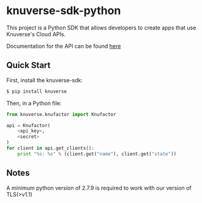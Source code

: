 # knuverse-sdk-python

This project is a Python SDK that allows developers to create apps that use Knuverse's Cloud APIs.

Documentation for the API can be found [here](https://cloud.knuverse.com/docs/) <br />

Quick Start
-----------
First, install the knuverse-sdk:

```sh
$ pip install knuverse
```
Then, in a Python file:

```python
from knuverse.knufactor import Knufactor

api = Knufactor(
    <api_key>,
    <secret>
)
for client in api.get_clients():
    print "%s: %s" % (client.get("name"), client.get("state"))
```

Notes
-----
A minimum python version of 2.7.9 is required to work with our version of TLS(>v1.1)